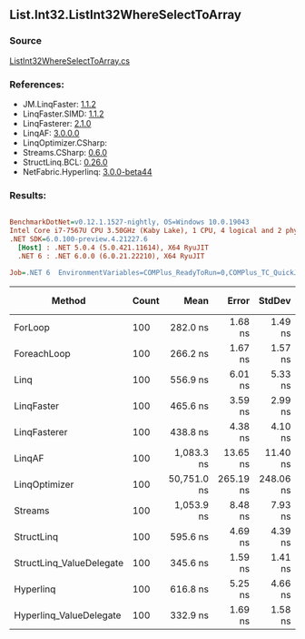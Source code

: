 ﻿## List.Int32.ListInt32WhereSelectToArray

### Source
[ListInt32WhereSelectToArray.cs](../LinqBenchmarks/List/Int32/ListInt32WhereSelectToArray.cs)

### References:
- JM.LinqFaster: [1.1.2](https://www.nuget.org/packages/JM.LinqFaster/1.1.2)
- LinqFaster.SIMD: [1.1.2](https://www.nuget.org/packages/LinqFaster.SIMD/1.0.3)
- LinqFasterer: [2.1.0](https://www.nuget.org/packages/LinqFasterer/2.1.0)
- LinqAF: [3.0.0.0](https://www.nuget.org/packages/LinqAF/3.0.0.0)
- LinqOptimizer.CSharp: [](https://www.nuget.org/packages/LinqOptimizer.CSharp/)
- Streams.CSharp: [0.6.0](https://www.nuget.org/packages/Streams.CSharp/0.6.0)
- StructLinq.BCL: [0.26.0](https://www.nuget.org/packages/StructLinq/0.26.0)
- NetFabric.Hyperlinq: [3.0.0-beta44](https://www.nuget.org/packages/NetFabric.Hyperlinq/3.0.0-beta44)

### Results:
``` ini

BenchmarkDotNet=v0.12.1.1527-nightly, OS=Windows 10.0.19043
Intel Core i7-7567U CPU 3.50GHz (Kaby Lake), 1 CPU, 4 logical and 2 physical cores
.NET SDK=6.0.100-preview.4.21227.6
  [Host] : .NET 5.0.4 (5.0.421.11614), X64 RyuJIT
  .NET 6 : .NET 6.0.0 (6.0.21.22210), X64 RyuJIT

Job=.NET 6  EnvironmentVariables=COMPlus_ReadyToRun=0,COMPlus_TC_QuickJitForLoops=1,COMPlus_TieredPGO=1  Runtime=.NET 6.0  

```
|                   Method | Count |        Mean |     Error |    StdDev |  Ratio | RatioSD |   Gen 0 | Gen 1 | Gen 2 | Allocated |
|------------------------- |------ |------------:|----------:|----------:|-------:|--------:|--------:|------:|------:|----------:|
|                  ForLoop |   100 |    282.0 ns |   1.68 ns |   1.49 ns |   1.00 |    0.00 |  0.4244 |     - |     - |     888 B |
|              ForeachLoop |   100 |    266.2 ns |   1.67 ns |   1.57 ns |   0.94 |    0.01 |  0.4244 |     - |     - |     888 B |
|                     Linq |   100 |    556.9 ns |   6.01 ns |   5.33 ns |   1.97 |    0.02 |  0.4015 |     - |     - |     840 B |
|               LinqFaster |   100 |    465.6 ns |   3.59 ns |   2.99 ns |   1.65 |    0.01 |  0.4244 |     - |     - |     888 B |
|             LinqFasterer |   100 |    438.8 ns |   4.38 ns |   4.10 ns |   1.56 |    0.01 |  0.4320 |     - |     - |     904 B |
|                   LinqAF |   100 |  1,083.3 ns |  13.65 ns |  11.40 ns |   3.84 |    0.05 |  0.4082 |     - |     - |     856 B |
|            LinqOptimizer |   100 | 50,751.0 ns | 265.19 ns | 248.06 ns | 180.01 |    1.46 | 15.0757 |     - |     - |  31,651 B |
|                  Streams |   100 |  1,053.9 ns |   8.48 ns |   7.93 ns |   3.74 |    0.03 |  0.6695 |     - |     - |   1,400 B |
|               StructLinq |   100 |    595.6 ns |   4.69 ns |   4.39 ns |   2.11 |    0.02 |  0.1602 |     - |     - |     336 B |
| StructLinq_ValueDelegate |   100 |    345.6 ns |   1.59 ns |   1.41 ns |   1.23 |    0.01 |  0.1144 |     - |     - |     240 B |
|                Hyperlinq |   100 |    616.8 ns |   5.25 ns |   4.66 ns |   2.19 |    0.01 |  0.1144 |     - |     - |     240 B |
|  Hyperlinq_ValueDelegate |   100 |    332.9 ns |   1.69 ns |   1.58 ns |   1.18 |    0.01 |  0.1144 |     - |     - |     240 B |
